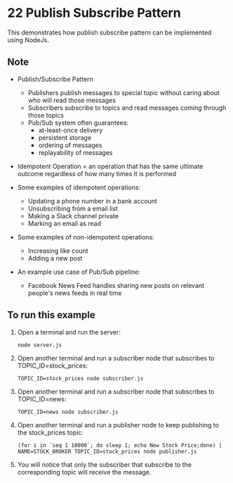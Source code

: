 # 22 Publish Subscribe Pattern
This demonstrates how publish subscribe pattern can be implemented using NodeJs.

## Note
- Publish/Subscribe Pattern
    - Publishers publish messages to special topic without caring about who will read those messages
    - Subscribers subscribe to topics and read messages coming through those topics
    - Pub/Sub system often guarantees:
        - at-least-once delivery
        - persistent storage
        - ordering of messages
        - replayability of messages

- Idempotent Operation = an operation that has the same ultimate outcome regardless of how many times it is performed

- Some examples of idempotent operations:
    - Updating a phone number in a bank account
    - Unsubscribing from a email list
    - Making a Slack channel private
    - Marking an email as read

- Some examples of non-idempotent operations:
    - Increasing like count
    - Adding a new post

- An example use case of Pub/Sub pipeline:
    - Facebook News Feed handles sharing new posts on relevant people's news feeds in real time

## To run this example
1. Open a terminal and run the server:
    ```
    node server.js
    ```

2. Open another terminal and run a subscriber node that subscribes to TOPIC_ID=stock_prices:
    ```
    TOPIC_ID=stock_prices node subscriber.js
    ```

3. Open another terminal and run a subscriber node that subscribes to TOPIC_ID=news:
    ```
    TOPIC_ID=news node subscriber.js
    ```

4. Open another terminal and run a publisher node to keep publishing to the stock_prices topic:
    ```
    (for i in `seq 1 10000`; do sleep 1; echo New Stock Price;done) | NAME=STOCK_BROKER TOPIC_ID=stock_prices node publisher.js
    ```

5. You will notice that only the subscriber that subscribe to the corresponding topic will receive the message.
